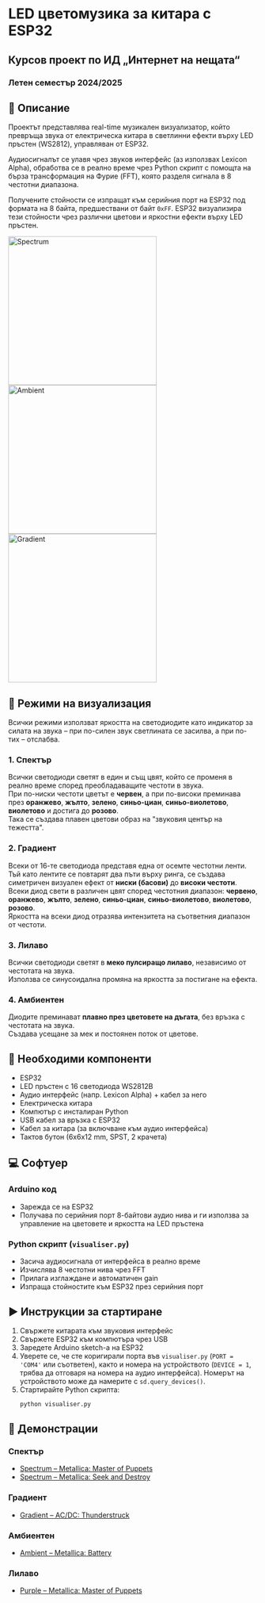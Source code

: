 # LED цветомузика за китара с ESP32

## Курсов проект по ИД „Интернет на нещата“
### Летен семестър 2024/2025

## 📝 Описание

Проектът представлява real-time музикален визуализатор, който превръща звука от електрическа китара в светлинни ефекти върху LED пръстен (WS2812), управляван от ESP32.

Аудиосигналът се улавя чрез звуков интерфейс (аз използвах Lexicon Alpha), обработва се в реално време чрез Python скрипт с помощта на бърза трансформация на Фурие (FFT), която разделя сигнала в 8 честотни диапазона.

Получените стойности се изпращат към серийния порт на ESP32 под формата на 8 байта, предшествани от байт `0xFF`. ESP32 визуализира тези стойности чрез различни цветови и яркостни ефекти върху LED пръстен.

<img src="./demo/spectrum_master_of_puppets.gif" alt="Spectrum" width="300"/>
<img src="./demo/ambient_battery.gif" alt="Ambient" width="300"/>
<img src="./demo/gradient_thunderstruck.gif" alt="Gradient" width="300"/>

## 🎨 Режими на визуализация

Всички режими използват яркостта на светодиодите като индикатор за силата на звука – при по-силен звук светлината се засилва, а при по-тих – отслабва.

### 1. Спектър

Всички светодиоди светят в един и същ цвят, който се променя в реално време според преобладаващите честоти в звука.  
При по-ниски честоти цветът е **червен**, а при по-високи преминава през **оранжево**, **жълто**, **зелено**, **синьо-циан**, **синьо-виолетово**, **виолетово** и достига до **розово**.  
Така се създава плавен цветови образ на "звуковия център на тежестта".

### 2. Градиент

Всеки от 16-те светодиода представя една от осемте честотни ленти.  
Тъй като лентите се повтарят два пъти върху ринга, се създава симетричен визуален ефект от **ниски (басови)** до **високи честоти**.  
Всеки диод свети в различен цвят според честотния диапазон: **червено**, **оранжево**, **жълто**, **зелено**, **синьо-циан**, **синьо-виолетово**, **виолетово**, **розово**.  
Яркостта на всеки диод отразява интензитета на съответния диапазон от честоти.

### 3. Лилаво

Всички светодиоди светят в **меко пулсиращо лилаво**, независимо от честотата на звука.  
Използва се синусоидална промяна на яркостта за постигане на ефекта.

### 4. Амбиентен

Диодите преминават **плавно през цветовете на дъгата**, без връзка с честотата на звука.  
Създава усещане за мек и постоянен поток от цветове.

## 🧰 Необходими компоненти

- ESP32  
- LED пръстен с 16 светодиода WS2812B  
- Аудио интерфейс (напр. Lexicon Alpha) + кабел за него
- Електрическа китара  
- Компютър с инсталиран Python  
- USB кабел за връзка с ESP32
- Кабел за китара (за включване към аудио интерфейса)
- Тактов бутон (6x6x12 mm, SPST, 2 крачета)

## 💻 Софтуер

### Arduino код

- Зарежда се на ESP32
- Получава по серийния порт 8-байтови аудио нива и ги използва за управление на цветовете и яркостта на LED пръстена

### Python скрипт (`visualiser.py`)

- Засича аудиосигнала от интерфейса в реално време
- Изчислява 8 честотни нива чрез FFT
- Прилага изглаждане и автоматичен gain
- Изпраща стойностите към ESP32 през серийния порт

## ▶️ Инструкции за стартиране

1. Свържете китарата към звуковия интерфейс
2. Свържете ESP32 към компютъра чрез USB
3. Заредете Arduino sketch-a на ESP32
4. Уверете се, че сте коригирали порта във `visualiser.py` (`PORT = 'COM4'` или съответен), както и номера на устройството
   (`DEVICE = 1`, трябва да отговаря на номера на аудио интерфейса). Номерът на устройството може да намерите с `sd.query_devices()`. 
6. Стартирайте Python скрипта:  
   ```bash
   python visualiser.py

## 🎥 Демонстрации

### Спектър
- [Spectrum – Metallica: Master of Puppets](https://youtu.be/hqEFXVSbSl0)
- [Spectrum – Metallica: Seek and Destroy]()

### Градиент
- [Gradient – AC/DC: Thunderstruck](https://youtu.be/H0uX8Gejs4M)

### Амбиентен
- [Ambient – Metallica: Battery](https://youtu.be/0bITE1_vYaE)

### Лилаво
- [Purple – Metallica: Master of Puppets](https://youtu.be/HkC70s5b5Wo)

